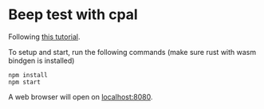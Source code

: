 # Beep test with cpal

Following [this tutorial](https://github.com/RustAudio/cpal/wiki/Setting-up-a-new-CPAL-WASM-project).

To setup and start, run the following commands (make sure rust with wasm bindgen is installed)
```
npm install 
npm start
```

A web browser will open on [localhost:8080](http://localhost:8080/).
